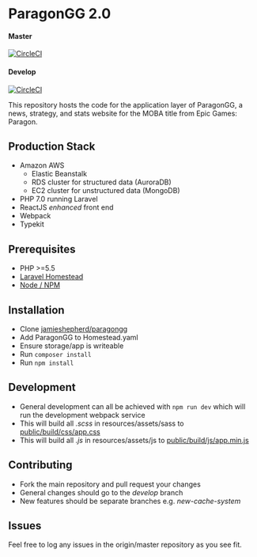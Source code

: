 # ParagonGG 2.0

#### Master
[![CircleCI](https://circleci.com/gh/jamieshepherd/paragongg/tree/master.svg?style=svg&circle-token=2886abb8ed3f95a61da55889de6888f9dc4e54e3)](https://circleci.com/gh/jamieshepherd/paragongg/tree/master)
#### Develop
[![CircleCI](https://circleci.com/gh/jamieshepherd/paragongg.svg?style=svg&circle-token=2886abb8ed3f95a61da55889de6888f9dc4e54e3)](https://circleci.com/gh/jamieshepherd/paragongg)

This repository hosts the code for the application layer of ParagonGG, a news, strategy, and stats website for the MOBA title from Epic Games: Paragon.

## Production Stack
- Amazon AWS
    - Elastic Beanstalk
    - RDS cluster for structured data (AuroraDB)
    - EC2 cluster for unstructured data (MongoDB)
- PHP 7.0 running Laravel
- ReactJS *enhanced* front end
- Webpack
- Typekit

## Prerequisites

- PHP >=5.5
- [Laravel Homestead](https://github.com/laravel/homestead)
- [Node / NPM](https://nodejs.org/en/)

## Installation

- Clone [jamieshepherd/paragongg](https://github.com/jamieshepherd/paragongg)
- Add ParagonGG to Homestead.yaml
- Ensure storage/app is writeable
- Run `composer install`
- Run `npm install`

## Development

- General development can all be achieved with `npm run dev` which will run the development webpack service
- This will build all *.scss* in resources/assets/sass to [public/build/css/app.css](public/build/css/app.css)
- This will build all *.js* in resources/assets/js to [public/build/js/app.min.js](public/build/js/app.min.js)

## Contributing

- Fork the main repository and pull request your changes
- General changes should go to the *develop* branch
- New features should be separate branches e.g. *new-cache-system*

## Issues

Feel free to log any issues in the origin/master repository as you see fit.
